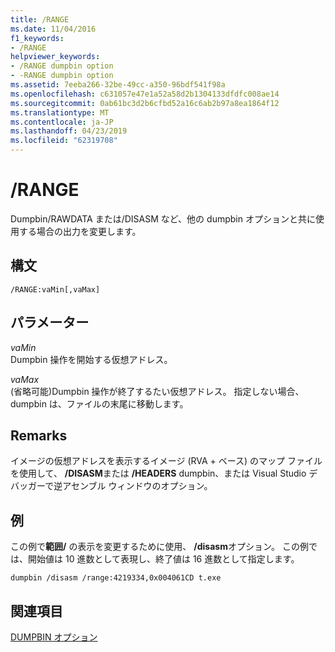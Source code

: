 ```yaml
---
title: /RANGE
ms.date: 11/04/2016
f1_keywords:
- /RANGE
helpviewer_keywords:
- /RANGE dumpbin option
- -RANGE dumpbin option
ms.assetid: 7eeba266-32be-49cc-a350-96bdf541f98a
ms.openlocfilehash: c631057e47e1a52a58d2b1304133dfdfc008ae14
ms.sourcegitcommit: 0ab61bc3d2b6cfbd52a16c6ab2b97a8ea1864f12
ms.translationtype: MT
ms.contentlocale: ja-JP
ms.lasthandoff: 04/23/2019
ms.locfileid: "62319708"
---
```

# <a name="range"></a>/RANGE

Dumpbin/RAWDATA または/DISASM など、他の dumpbin オプションと共に使用する場合の出力を変更します。

## <a name="syntax"></a>構文

```
/RANGE:vaMin[,vaMax]
```

## <a name="parameters"></a>パラメーター

*vaMin*<br/>
Dumpbin 操作を開始する仮想アドレス。

*vaMax*<br/>
(省略可能)Dumpbin 操作が終了するたい仮想アドレス。 指定しない場合、dumpbin は、ファイルの末尾に移動します。

## <a name="remarks"></a>Remarks

イメージの仮想アドレスを表示するイメージ (RVA + ベース) のマップ ファイルを使用して、 **/DISASM**または **/HEADERS** dumpbin、または Visual Studio デバッガーで逆アセンブル ウィンドウのオプション。

## <a name="example"></a>例

この例で**範囲/** の表示を変更するために使用、 **/disasm**オプション。 この例では、開始値は 10 進数として表現し、終了値は 16 進数として指定します。

```
dumpbin /disasm /range:4219334,0x004061CD t.exe
```

## <a name="see-also"></a>関連項目

[DUMPBIN オプション](dumpbin-options.md)
